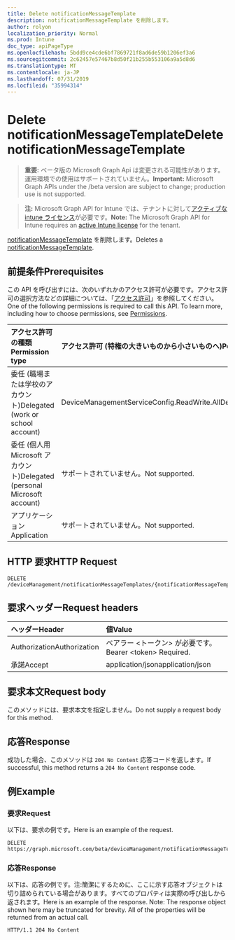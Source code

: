 ```yaml
---
title: Delete notificationMessageTemplate
description: notificationMessageTemplate を削除します。
author: rolyon
localization_priority: Normal
ms.prod: Intune
doc_type: apiPageType
ms.openlocfilehash: 5bdd9ce4cde6bf7869721f8ad6de59b1206ef3a6
ms.sourcegitcommit: 2c62457e57467b8d50f21b255b553106a9a5d8d6
ms.translationtype: MT
ms.contentlocale: ja-JP
ms.lasthandoff: 07/31/2019
ms.locfileid: "35994314"
---
```

# <a name="delete-notificationmessagetemplate"></a><span data-ttu-id="0db4a-103">Delete notificationMessageTemplate</span><span class="sxs-lookup"><span data-stu-id="0db4a-103">Delete notificationMessageTemplate</span></span>

> <span data-ttu-id="0db4a-104">**重要:** ベータ版の Microsoft Graph Api は変更される可能性があります。運用環境での使用はサポートされていません。</span><span class="sxs-lookup"><span data-stu-id="0db4a-104">**Important:** Microsoft Graph APIs under the /beta version are subject to change; production use is not supported.</span></span>

> <span data-ttu-id="0db4a-105">**注:** Microsoft Graph API for Intune では、テナントに対して[アクティブな intune ライセンス](https://go.microsoft.com/fwlink/?linkid=839381)が必要です。</span><span class="sxs-lookup"><span data-stu-id="0db4a-105">**Note:** The Microsoft Graph API for Intune requires an [active Intune license](https://go.microsoft.com/fwlink/?linkid=839381) for the tenant.</span></span>

<span data-ttu-id="0db4a-106">[notificationMessageTemplate](../resources/intune-notification-notificationmessagetemplate.md) を削除します。</span><span class="sxs-lookup"><span data-stu-id="0db4a-106">Deletes a [notificationMessageTemplate](../resources/intune-notification-notificationmessagetemplate.md).</span></span>

## <a name="prerequisites"></a><span data-ttu-id="0db4a-107">前提条件</span><span class="sxs-lookup"><span data-stu-id="0db4a-107">Prerequisites</span></span>
<span data-ttu-id="0db4a-p101">この API を呼び出すには、次のいずれかのアクセス許可が必要です。アクセス許可の選択方法などの詳細については、「[アクセス許可](/graph/permissions-reference)」を参照してください。</span><span class="sxs-lookup"><span data-stu-id="0db4a-p101">One of the following permissions is required to call this API. To learn more, including how to choose permissions, see [Permissions](/graph/permissions-reference).</span></span>

|<span data-ttu-id="0db4a-110">アクセス許可の種類</span><span class="sxs-lookup"><span data-stu-id="0db4a-110">Permission type</span></span>|<span data-ttu-id="0db4a-111">アクセス許可 (特権の大きいものから小さいものへ)</span><span class="sxs-lookup"><span data-stu-id="0db4a-111">Permissions (from most to least privileged)</span></span>|
|:---|:---|
|<span data-ttu-id="0db4a-112">委任 (職場または学校のアカウント)</span><span class="sxs-lookup"><span data-stu-id="0db4a-112">Delegated (work or school account)</span></span>|<span data-ttu-id="0db4a-113">DeviceManagementServiceConfig.ReadWrite.All</span><span class="sxs-lookup"><span data-stu-id="0db4a-113">DeviceManagementServiceConfig.ReadWrite.All</span></span>|
|<span data-ttu-id="0db4a-114">委任 (個人用 Microsoft アカウント)</span><span class="sxs-lookup"><span data-stu-id="0db4a-114">Delegated (personal Microsoft account)</span></span>|<span data-ttu-id="0db4a-115">サポートされていません。</span><span class="sxs-lookup"><span data-stu-id="0db4a-115">Not supported.</span></span>|
|<span data-ttu-id="0db4a-116">アプリケーション</span><span class="sxs-lookup"><span data-stu-id="0db4a-116">Application</span></span>|<span data-ttu-id="0db4a-117">サポートされていません。</span><span class="sxs-lookup"><span data-stu-id="0db4a-117">Not supported.</span></span>|

## <a name="http-request"></a><span data-ttu-id="0db4a-118">HTTP 要求</span><span class="sxs-lookup"><span data-stu-id="0db4a-118">HTTP Request</span></span>
<!-- {
  "blockType": "ignored"
}
-->
``` http
DELETE /deviceManagement/notificationMessageTemplates/{notificationMessageTemplateId}
```

## <a name="request-headers"></a><span data-ttu-id="0db4a-119">要求ヘッダー</span><span class="sxs-lookup"><span data-stu-id="0db4a-119">Request headers</span></span>
|<span data-ttu-id="0db4a-120">ヘッダー</span><span class="sxs-lookup"><span data-stu-id="0db4a-120">Header</span></span>|<span data-ttu-id="0db4a-121">値</span><span class="sxs-lookup"><span data-stu-id="0db4a-121">Value</span></span>|
|:---|:---|
|<span data-ttu-id="0db4a-122">Authorization</span><span class="sxs-lookup"><span data-stu-id="0db4a-122">Authorization</span></span>|<span data-ttu-id="0db4a-123">ベアラー &lt;トークン&gt; が必要です。</span><span class="sxs-lookup"><span data-stu-id="0db4a-123">Bearer &lt;token&gt; Required.</span></span>|
|<span data-ttu-id="0db4a-124">承諾</span><span class="sxs-lookup"><span data-stu-id="0db4a-124">Accept</span></span>|<span data-ttu-id="0db4a-125">application/json</span><span class="sxs-lookup"><span data-stu-id="0db4a-125">application/json</span></span>|

## <a name="request-body"></a><span data-ttu-id="0db4a-126">要求本文</span><span class="sxs-lookup"><span data-stu-id="0db4a-126">Request body</span></span>
<span data-ttu-id="0db4a-127">このメソッドには、要求本文を指定しません。</span><span class="sxs-lookup"><span data-stu-id="0db4a-127">Do not supply a request body for this method.</span></span>

## <a name="response"></a><span data-ttu-id="0db4a-128">応答</span><span class="sxs-lookup"><span data-stu-id="0db4a-128">Response</span></span>
<span data-ttu-id="0db4a-129">成功した場合、このメソッドは `204 No Content` 応答コードを返します。</span><span class="sxs-lookup"><span data-stu-id="0db4a-129">If successful, this method returns a `204 No Content` response code.</span></span>

## <a name="example"></a><span data-ttu-id="0db4a-130">例</span><span class="sxs-lookup"><span data-stu-id="0db4a-130">Example</span></span>

### <a name="request"></a><span data-ttu-id="0db4a-131">要求</span><span class="sxs-lookup"><span data-stu-id="0db4a-131">Request</span></span>
<span data-ttu-id="0db4a-132">以下は、要求の例です。</span><span class="sxs-lookup"><span data-stu-id="0db4a-132">Here is an example of the request.</span></span>
``` http
DELETE https://graph.microsoft.com/beta/deviceManagement/notificationMessageTemplates/{notificationMessageTemplateId}
```

### <a name="response"></a><span data-ttu-id="0db4a-133">応答</span><span class="sxs-lookup"><span data-stu-id="0db4a-133">Response</span></span>
<span data-ttu-id="0db4a-p102">以下は、応答の例です。注:簡潔にするために、ここに示す応答オブジェクトは切り詰められている場合があります。すべてのプロパティは実際の呼び出しから返されます。</span><span class="sxs-lookup"><span data-stu-id="0db4a-p102">Here is an example of the response. Note: The response object shown here may be truncated for brevity. All of the properties will be returned from an actual call.</span></span>
``` http
HTTP/1.1 204 No Content
```





